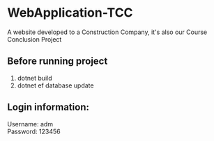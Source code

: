 # WebApplication-TCC
A website developed to a Construction Company, it's also our Course Conclusion Project

## Before running project

1) dotnet build
2) dotnet ef database update

## Login information:
Username: adm
</br>
Password: 123456
